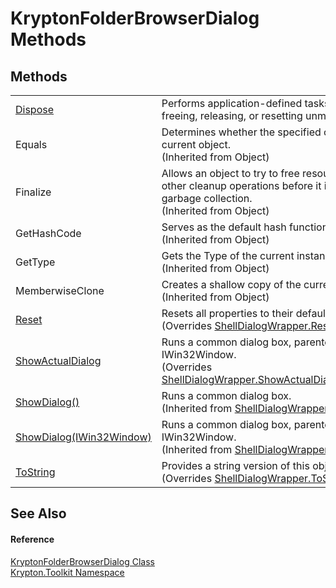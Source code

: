 # KryptonFolderBrowserDialog Methods




## Methods
<table>
<tr>
<td><a href="df400a66-361e-076d-63e6-2ffe1bdb0ee0.md">Dispose</a></td>
<td>Performs application-defined tasks associated with freeing, releasing, or resetting unmanaged resources.</td></tr>
<tr>
<td>Equals</td>
<td>Determines whether the specified object is equal to the current object.<br />(Inherited from Object)</td></tr>
<tr>
<td>Finalize</td>
<td>Allows an object to try to free resources and perform other cleanup operations before it is reclaimed by garbage collection.<br />(Inherited from Object)</td></tr>
<tr>
<td>GetHashCode</td>
<td>Serves as the default hash function.<br />(Inherited from Object)</td></tr>
<tr>
<td>GetType</td>
<td>Gets the Type of the current instance.<br />(Inherited from Object)</td></tr>
<tr>
<td>MemberwiseClone</td>
<td>Creates a shallow copy of the current Object.<br />(Inherited from Object)</td></tr>
<tr>
<td><a href="cee15365-e7ca-6112-cbed-01c9fb4707c2.md">Reset</a></td>
<td>Resets all properties to their default values.<br />(Overrides <a href="e7adf1de-b8fa-d3a0-a03a-b4e7fb04f58b.md">ShellDialogWrapper.Reset()</a>)</td></tr>
<tr>
<td><a href="a11c51e0-c797-3adb-d5aa-e44de83c5b5e.md">ShowActualDialog</a></td>
<td>Runs a common dialog box, parented to the given IWin32Window.<br />(Overrides <a href="c6f2dab0-9ab1-1468-a1bd-3686e7f8ce0c.md">ShellDialogWrapper.ShowActualDialog(IWin32Window)</a>)</td></tr>
<tr>
<td><a href="59741740-bd13-b09d-6fb8-69e315348ef7.md">ShowDialog()</a></td>
<td>Runs a common dialog box.<br />(Inherited from <a href="de5b59c8-753f-0e1d-22c6-023819fb1ab5.md">ShellDialogWrapper</a>)</td></tr>
<tr>
<td><a href="f96ec4d6-e9e0-e9e1-e062-d36636c025d3.md">ShowDialog(IWin32Window)</a></td>
<td>Runs a common dialog box, parented to the given IWin32Window.<br />(Inherited from <a href="de5b59c8-753f-0e1d-22c6-023819fb1ab5.md">ShellDialogWrapper</a>)</td></tr>
<tr>
<td><a href="2042b28b-4392-ebaa-ced0-f40ebfa82409.md">ToString</a></td>
<td>Provides a string version of this object.<br />(Overrides <a href="432fcdfa-ea86-b418-f176-3b1aecf6f9f7.md">ShellDialogWrapper.ToString()</a>)</td></tr>
</table>

## See Also


#### Reference
<a href="091d634e-b3c0-d1a8-d559-b9d96076eb3c.md">KryptonFolderBrowserDialog Class</a>  
<a href="79d2eac2-21f4-54ff-7552-b20c33c30600.md">Krypton.Toolkit Namespace</a>  
